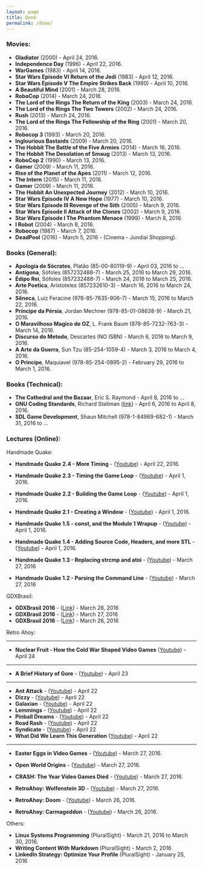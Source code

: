 ```yaml
---
layout: page
title: Done
permalink: /done/
---
```


<!-- ####################################################################### -->

### Movies:

* **Gladiator**                                        (2000) - April 24, 2016.
* **Independence Day**                                 (1996) - April 22, 2016.
* **WarGames**                                         (1983) - April 14, 2016.
* **Star Wars Episode VI Return of the Jedi**          (1983) - April 12, 2016.
* **Star Wars Episode V The Empire Strikes Back**      (1980) - April 10, 2016.
* **A Beautiful Mind**                                 (2001) - March 28, 2016.
* **RoboCop**                                          (2014) - March 24, 2016.
* **The Lord of the Rings The Return of the King**     (2003) - March 24, 2016.
* **The Lord of the Rings The Two Towers**             (2002) - March 24, 2016.
* **Rush**                                             (2013) - March 24, 2016.
* **The Lord of the Rings The Fellowship of the Ring** (2001) - March 20, 2016.
* **Robocop 3**                                        (1993) - March 20, 2016.
* **Inglourious Bastards**                             (2009) - March 20, 2016.
* **The Hobbit The Battle of the Five Armies**         (2014) - March 16, 2016.
* **The Hobbit The Desolation of Smaug**               (2013) - March 13, 2016.
* **RoboCop 2**                                        (1990) - March 13, 2016.
* **Gamer**                                            (2009) - March 11, 2016.
* **Rise of the Planet of the Apes**                   (2011) - March 12, 2016.
* **The Intern**                                       (2015) - March 11, 2016.
* **Gamer**                                            (2009) - March 11, 2016.
* **The Hobbit An Unexpected Journey**                 (2012) - March 10, 2016.
* **Star Wars Episode IV A New Hope**                  (1977) - March 10, 2016.
* **Star Wars Episode III Revenge of the Sith**        (2005) - March  9, 2016.
* **Star Wars Episode II Attack of the Clones**        (2002) - March  9, 2016.
* **Star Wars Episode I The Phantom Menace**           (1999) - March  8, 2016.
* **I Robot**                                          (2004) - March  8, 2016.
* **Robocop**                                          (1987) - March  7, 2016.
* **DeadPool**                                         (2016) - March  5, 2016 - (Cinema - Jundiaí Shopping).


<!-- ##################################################################### -->


### Books (General): 

* **Apologia de Sócrates**,       Platão         (85-00-80119-9)     - April 03, 2016 to ...
* **Antígona**,                   Sófoles        (857232488-7)       - March 25, 2016 to March 29, 2016.
* **Édipo Rei**,                  Sófoles        (857232488-7)       - March 24, 2016 to March 25, 2016.
* **Arte Poetica**,               Aristoteles    (857232610-3)       - March 16, 2016 to March 24, 2016.
* **Sêneca**,                     Luiz Feracine  (978-85-7635-906-7) - March 15, 2016 to March 22, 2016.
* **Príncipe da Pérsia**,         Jordan Mechner (978-85-01-08638-9) - March 21, 2016.
* **O Maravilhoso Magico de OZ**, L. Frank Baum  (978-85-7232-763-3) - March 14, 2016.
* **Discurso do Metodo**,         Descartes      (NO ISBN)           - March 6, 2016 to March 9, 2016.
* **A Arte da Guerra**,           Sun Tzu        (85-254-1059-4)     - March 3, 2016 to March 4, 2016.
* **O Principe**,                 Maquiavel      (978-85-254-0895-2) - February 29, 2016 to March 1, 2016.


<!-- ####################################################################### -->

### Books (Technical):

* **The Cathedral and the Bazaar**, Eric S. Raymond - April 8, 2016 to ...
* **GNU Coding Standards**, Richard Stallman 
([link](http://www.gnu.org/prep/standards/)) - April 6, 2016 to April 8, 2016.
* **SDL Game Development**, Shaun Mitchell (978-1-84969-682-1) - March 31, 2016 to ...


<!-- ####################################################################### -->

### Lectures (Online): 

Handmade Quake:

* **Handmade Quake 2.4 - More Timing** - 
([Youtube](https://www.youtube.com/watch?v=x7IcLUkteYE)) - April 22, 2016.

* **Handmade Quake 2.3 - Timing the Game Loop** -
([Youtube](https://www.youtube.com/watch?v=EyUM1dTUCyQ)) - April 1, 2016.
* **Handmade Quake 2.2 - Building the Game Loop** - 
([Youtube](https://www.youtube.com/watch?v=bAApnxQf2hI)) - April 1, 2016.
* **Handmade Quake 2.1 - Creating a Window** - 
([Youtube](https://www.youtube.com/watch?v=mkDsvnKq2p0)) - April 1, 2016.
* **Handmade Quake 1.5 - const, and the Module 1 Wrapup** - 
([Youtube](https://www.youtube.com/watch?v=m8oHcJAB-xU)) - April 1, 2016.
* **Handmade Quake 1.4 - Adding Source Code, Headers, and more STL** -
([Youtube](https://www.youtube.com/watch?v=piQQnWmHdCA)) - April 1, 2016.

* **Handmade Quake 1.3 - Replacing strcmp and atoi** -
([Youtube](https://www.youtube.com/watch?v=_MAbRVrfkdU)) -  March 27, 2016
* **Handmade Quake 1.2 - Parsing the Command Line** - 
([Youtube](https://www.youtube.com/watch?v=TdUszxsJ98A)) -  March 27, 2016


GDXBrasil:

* **GDXBrasil 2016** - ([Link](http://www.gxbrazil.com/)) - March 28, 2016
* **GDXBrasil 2016** - ([Link](http://www.gxbrazil.com/)) - March 27, 2016
* **GDXBrasil 2016** - ([Link](http://www.gxbrazil.com/)) - March 26, 2016


Retro Ahoy:

<hr>

* **Nuclear Fruit - How the Cold War Shaped Video Games** 
([Youtube](https://www.youtube.com/watch?=15dxuAbTC0A)) - April 24

<hr>

* **A Brief History of Gore** - 
([Youtube](https://www.youtube.com/watch?=NRXigbgqtOc)) - April 23

<hr>

* **Ant Attack** - 
([Youtube](https://www.youtube.com/watch?=vzRb4v4EhyOU)) - April 22
* **Dizzy** - 
([Youtube](https://www.youtube.com/watch?=vlZglToISw14)) - April 22
* **Galaxian** - 
([Youtube](https://www.youtube.com/watch?=vxEaqhhjqxLA)) - April 22
* **Lemmings** - 
([Youtube](https://www.youtube.com/watch?=vfbxyqeIylHE)) - April 22
* **Pinball Dreams** - 
([Youtube](https://www.youtube.com/watch?=vGVCrXJVqGps)) - April 22
* **Road Rash** - 
([Youtube](https://www.youtube.com/watch?=vnmbZ1MeCU6U)) - April 22
* **Syndicate** - 
([Youtube](https://www.youtube.com/watch?=vTZviqVDyC-U)) - April 22
* **What Did We Learn This Generation**
([Youtube](https://www.youtube.com/watch?=ki8CvB5hQu4)) - April 22

<hr>

* **Easter Eggs in Video Games** - 
([Youtube](https://www.youtube.com/watch?v=Q6Sv4FVDnXQ)) - March 27, 2016.
* **Open World Origins** - 
([Youtube](https://www.youtube.com/watch?v=EdV_2svrDVc)) - March 27, 2016.
* **CRASH: The Year Video Games Died** -
([Youtube](https://www.youtube.com/watch?v=ikIeaCE3Ljc)) - March 27, 2016.
* **RetroAhoy: Wolfenstein 3D** - 
([Youtube](https://www.youtube.com/watch?v=BSb87DC-PtA)) - March 27, 2016.



* **RetroAhoy: Doom** - 
([Youtube](https://www.youtube.com/watch?v=6A4-SVUHQYI)) - March 26, 2016.
* **RetroAhoy: Carmageddon** - 
([Youtube](https://www.youtube.com/watch?v=srLNtnyGy_U)) - March 26, 2016.


Others: 

* **Linux Systems Programming** (PluralSight) - March 21, 2016 to March 30, 2016.
* **Writing Content With Markdown** (PluralSight) - March 2, 2016
* **LinkedIn Strategy: Optimize Your Profile** (PluralSight) - January 25, 2016

